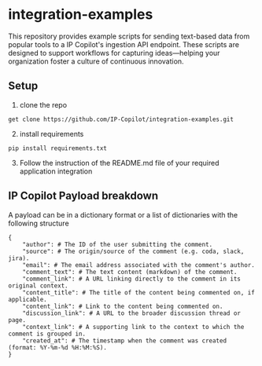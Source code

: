 # integration-examples
This repository provides example scripts for sending text-based data from popular tools to a IP Copilot's ingestion API endpoint. These scripts are designed to support workflows for capturing ideas—helping your organization foster a culture of continuous innovation.

## Setup
1. clone the repo
```
get clone https://github.com/IP-Copilot/integration-examples.git
```
2. install requirements
```
pip install requirements.txt
```
3. Follow the instruction of the README.md file of your required application integration


## IP Copilot Payload breakdown
A payload can be in a dictionary format or a list of dictionaries with the following structure
```
{
    "author": # The ID of the user submitting the comment.
    "source": # The origin/source of the comment (e.g. coda, slack, jira).
    "email": # The email address associated with the comment's author.
    "comment_text": # The text content (markdown) of the comment.
    "comment_link": # A URL linking directly to the comment in its original context.
    "content_title": # The title of the content being commented on, if applicable.
    "content_link": # Link to the content being commented on.
    "discussion_link": # A URL to the broader discussion thread or page.
    "context_link": # A supporting link to the context to which the comment is grouped in.
    "created_at": # The timestamp when the comment was created (format: %Y-%m-%d %H:%M:%S).
}
```